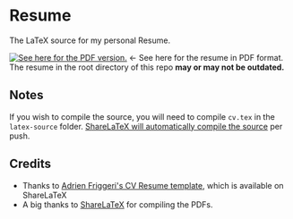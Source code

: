 Resume
======

The LaTeX source for my personal Resume.

[![See here for the PDF version.](https://www.sharelatex.com/github/repos/g-liu/resume/builds/latest/badge.svg)](https://www.sharelatex.com/github/repos/g-liu/resume/builds/latest/output.pdf) &larr; See here for the resume in PDF format. The resume in the root directory of this repo **may or may not be outdated.**

## Notes

If you wish to compile the source, you will need to compile `cv.tex` in the `latex-source` folder. <a href="https://www.sharelatex.com/github/">ShareLaTeX will automatically compile the source</a> per push.

## Credits

* Thanks to <a href="https://github.com/afriggeri/cv">Adrien Friggeri's CV Resume template</a>, which is available on ShareLaTeX
* A big thanks to <a href="http://sharelatex.com">ShareLaTeX</a> for compiling the PDFs.
